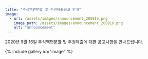 ```yaml
---
title: "주식액면분할 및 주권제출공고 안내"
image:
  - url: /assets/images/announcement_200916.png
    image_path: /assets/images/announcement_200916.png
    alt: "announcement" 
---
```


2020년 9월 16일 주식액면분할 및 주권제출에 대한 공고사항을 안내드립니다.

{% include gallery id="image" %}